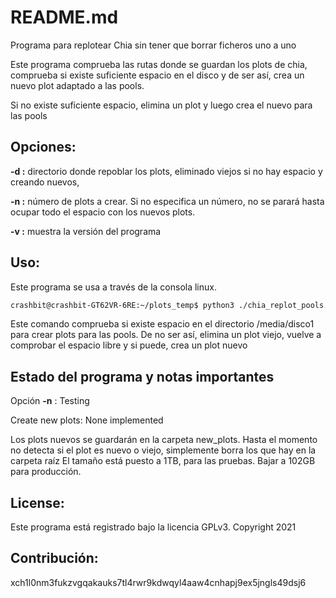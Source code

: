 # README.md

Programa para replotear Chia sin tener que borrar ficheros uno a uno

Este programa comprueba las rutas donde se guardan los plots de chia, comprueba 
si existe suficiente espacio en el disco y de ser así, crea un nuevo plot adaptado a las pools.

Si no existe suficiente espacio, elimina un plot y luego crea el nuevo para las pools

## Opciones:
**-d :** directorio donde repoblar los plots, eliminado viejos si no hay espacio y creando nuevos,

**-n :** número de plots a crear. Si no especifica un número, no se parará hasta ocupar todo el espacio
con los nuevos plots.

**-v :** muestra la versión del programa

## Uso:
Este programa se usa a través de la consola linux.

```bash
crashbit@crashbit-GT62VR-6RE:~/plots_temp$ python3 ./chia_replot_pools.py -d /media/disco1/ /media/disco2
```
Este comando comprueba si existe espacio en el directorio /media/disco1 para crear plots para las pools.
De no ser así, elimina un plot viejo, vuelve a comprobar el espacio libre y si puede, crea un plot nuevo

## Estado del programa y notas importantes
Opción **-n** : Testing

Create new plots: None implemented

Los plots nuevos se guardarán en la carpeta new_plots.
Hasta el momento no detecta si el plot es nuevo o viejo, simplemente borra los que hay en la carpeta raíz
El tamaño está puesto a 1TB, para las pruebas. Bajar a 102GB para producción.

## License:
Este programa está registrado bajo la licencia GPLv3.
Copyright 2021

## Contribución:
xch1l0nm3fukzvgqakauks7tl4rwr9kdwqyl4aaw4cnhapj9ex5jngls49dsj6